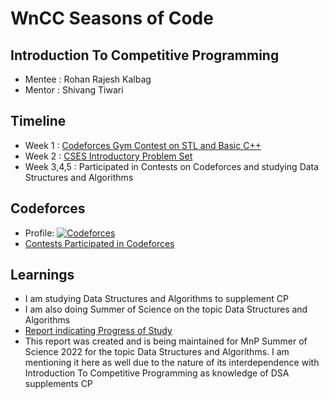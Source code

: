 # WnCC Seasons of Code

## Introduction To Competitive Programming

- Mentee : Rohan Rajesh Kalbag
- Mentor : Shivang Tiwari

## Timeline
- Week 1 : [Codeforces Gym Contest on STL and Basic C++](https://github.com/rohankalbag/Intro-To-Competitive-Programming/tree/main/Week%201)
- Week 2 : [CSES Introductory Problem Set](https://github.com/rohankalbag/Intro-To-Competitive-Programming/tree/main/Week%202)
- Week 3,4,5 : Participated in Contests on Codeforces and studying Data Structures and Algorithms 

## Codeforces
- Profile: [![Codeforces](https://img.shields.io/badge/Codeforces-445f9d?style=for-the-badge&logo=Codeforces&logoColor=white)](https://codeforces.com/profile/rohanrkalbag)
- [Contests Participated in Codeforces](https://codeforces.com/contests/with/rohanrkalbag)

## Learnings 
- I am studying Data Structures and Algorithms to supplement CP
- I am also doing Summer of Science on the topic Data Structures and Algorithms
- [Report indicating Progress of Study](https://github.com/rohankalbag/Intro-To-Competitive-Programming/blob/main/Report.pdf)
- This report was created and is being maintained for MnP Summer of Science
  2022 for the topic Data Structures and Algorithms. I am mentioning it here as
  well due to the nature of its interdependence with Introduction To Competitive
  Programming as knowledge of DSA supplements CP
